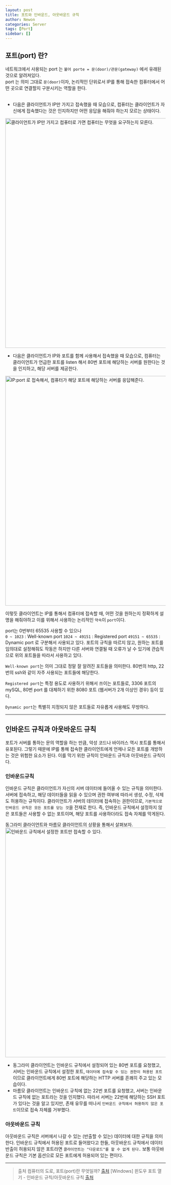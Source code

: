 ```yaml
---
layout: post
title: 포트와 인바운드, 아웃바운드 규칙
author: Newon
categories: Server
tags: [Port]
sidebar: []
---
```


## 포트(port) 란?

네트워크에서 사용되는 port 는 `불어 porte = 문(door)/관문(gateway)` 에서 유래된 것으로 알려져있다.  
port 는 의미 그대로 `문(door)`이자, 논리적인 단위로서 IP를 통해 접속한 컴퓨터에서 어떤 곳으로 연결할지 구분시키는 역할을 한다.  
<br/>
* 다음은 클라이언트가 IP만 가지고 접속했을 때 모습으로, 컴퓨터는 클라이언트가 자신에게 접속했다는 것은 인지하지만 어떤 응답을 해줘야 하는지 모르는 상태이다.
<img width="720" alt="클라이언트가 IP만 가지고 컴퓨터로 가면 컴퓨터는 무엇을 요구하는지 모른다." src="https://user-images.githubusercontent.com/80164141/124705387-91a70b00-df30-11eb-96e2-1396f432eb4b.png">

<br/>

* 다음은 클라이언트가 IP와 포트를 함께 사용해서 접속했을 때 모습으로, 컴퓨터는 클라이언트가 언급한 포트를 listen 해서 80번 포트에 해당하는 서버를 원한다는 것을 인지하고, 해당 서버를 제공한다.
<img width="720" alt="IP:port 로 접속해서, 컴퓨터가 해당 포트에 해당하는 서버를 응답해준다." src="https://user-images.githubusercontent.com/80164141/124705399-9370ce80-df30-11eb-8eec-e9cdabf56fd9.png">  

이렇듯 클라이언트는 IP를 통해서 컴퓨터에 접속할 때, 어떤 것을 원하는지 정확하게 설명을 해줘야하고 이를 위해서 사용하는 논리적인 `약속`이 `port`이다.  

port는 0번부터 65535 사용할 수 있으나  
`0 ~ 1023` : Well-known port
`1024 ~ 49151` : Registered port
`49151 ~ 65535` : Dynamic port 
로 구분해서 사용되고 있다. 포트의 규칙을 따르지 않고, 원하는 포트를 임의대로 설정해줘도 작동은 하지만 다른 서버와 연결될 때 오류가 날 수 있기에 관습적으로 위의 포트들을 따라서 사용하고 있다.  

`Well-known port`는 의미 그대로 정말 잘 알려진 포트들을 의미한다. 80번의 http, 22 번의 ssh와 같이 자주 사용되는 포트들에 해당한다.  

`Registered port`는 특정 용도로 사용하기 위해서 쓰이는 포트들로, 3306 포트의 mySQL, 80번 port 를 대체하기 위한 8080 포트 (웹서버가 2개 이상인 경우) 등이 있다.  

`Dynamic port`는 특별히 지정되지 않은 포트들로 자유롭게 사용해도 무방하다.  

---

## 인바운드 규칙과 아웃바운드 규칙
 
포트가 서버를 통하는 문의 역할을 하는 만큼, 악성 코드나 바이러스 역시 포트를 통해서 유포된다. 그렇기 때문에 IP를 통해 접속한 클라이언트에게 언제나 모든 포트를 개방하는 것은 위험한 요소가 된다. 이를 막기 위한 규칙이 인바운드 규칙과 아웃바운드 규칙이다.  

### 인바운드규칙
인바운드 규칙은 클라이언트가 자신의 서버 데이터에 들어올 수 있는 규칙을 의미한다. 서버에 접속하고, 해당 데이터들을 읽을 수 있으며 권한 여부에 따라서 생성, 수정, 삭제도 허용하는 규칙이다. 클라이언트가 서버의 데이터에 접속하는 권한이므로, `기본적으로 인바운드 규칙은 모든 포트를 닫는 것`을 전재로 한다. 즉, 인바운드 규칙에서 설정하지 않은 포트들은 사용할 수 없는 포트이며, 해당 포트를 사용하더라도 접속 자체를 막게된다.  

동그라미 클라이언트와 마름모 클라이언트의 상황을 통해서 살펴보자.
<img width="720" alt="인바운드 규칙에서 설정한 포트만 접속할 수 있다." src="https://user-images.githubusercontent.com/80164141/124709917-07ae7080-df37-11eb-8d43-3fa62ad77654.png">

* 동그라미 클라이언트는 인바운드 규칙에서 설정되어 있는 80번 포트를 요청했고, 서버는 인바운드 규칙에서 설정한 포트, `데이터에 접속할 수 있는 권한이 허용된 포트`이므로 클라이언트에게 80번 포트에 해당하는 HTTP 서버를 흔쾌히 주고 있는 모습이다.  
* 마름모 클라이언트는 인바운드 규칙에 없는 22번 포트를 요청했고, 서버는 인바운드 규칙에 없는 포트라는 것을 인지했다. 따라서 서버는 22번에 해당하는 SSH 포트가 있다는 것을 알고 있지만, 존재 유무를 떠나서 `인바운드 규칙에서 허용하지 않은 포트`이므로 접속 자체를 거부했다.

### 아웃바운드 규칙
아웃바운드 규칙은 서버에서 나갈 수 있는 (반출할 수 있는) 데이터에 대한 규칙을 의미한다. 인바운드 규칙에서 허용된 포트로 들어왔다고 한들, 아웃바운드 규칙에서 데이터 반출이 허용되지 않은 포트라면 `클라이언트는 "다운로드"를 할 수 없게 된다.` 보통 아웃바운드 규칙은 기본 옵션으로 모든 포트에게 허용되어 있는 편이다.

---

>출처
>컴퓨터의 도로, 포트(port)란 무엇일까? [출처](https://blog.alyac.co.kr/1218)
>[Windows] 윈도우 포트 열기 - 인바운드 규칙/아웃바운드 규칙 [출처](https://timeboxstory.tistory.com/11)
